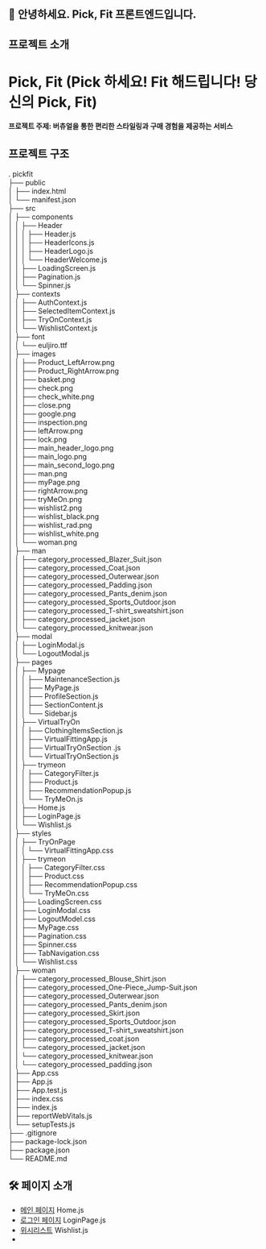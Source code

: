 ## 🙌 안녕하세요. Pick, Fit 프론트엔드입니다.

## 프로젝트 소개
# **Pick, Fit (Pick 하세요! Fit 해드립니다! 당신의 Pick, Fit)**

**프로젝트 주제: 버츄얼을 통한 편리한 스타일링과 구매 경험을 제공하는 서비스**

## 프로젝트 구조
.
pickfit <br>
├── public<br>
│   ├── index.html<br>
│   └── manifest.json<br>
├── src<br>
│   ├── components<br>
│   │   ├── Header<br>
│   │   │   ├── Header.js<br>
│   │   │   ├── HeaderIcons.js<br>
│   │   │   ├── HeaderLogo.js<br>
│   │   │   └── HeaderWelcome.js<br>
│   │   ├── LoadingScreen.js<br>
│   │   ├── Pagination.js<br>
│   │   └── Spinner.js<br>
│   ├── contexts<br>
│   │   ├── AuthContext.js<br>
│   │   ├── SelectedItemContext.js<br>
│   │   ├── TryOnContext.js<br>
│   │   └── WishlistContext.js<br>
│   ├── font<br>
│   │   └── euljiro.ttf<br>
│   ├── images<br>
│   │   ├── Product_LeftArrow.png<br>
│   │   ├── Product_RightArrow.png<br>
│   │   ├── basket.png<br>
│   │   ├── check.png<br>
│   │   ├── check_white.png<br>
│   │   ├── close.png<br>
│   │   ├── google.png<br>
│   │   ├── inspection.png<br>
│   │   ├── leftArrow.png<br>
│   │   ├── lock.png<br>
│   │   ├── main_header_logo.png<br>
│   │   ├── main_logo.png<br>
│   │   ├── main_second_logo.png<br>
│   │   ├── man.png<br>
│   │   ├── myPage.png<br>
│   │   ├── rightArrow.png<br>
│   │   ├── tryMeOn.png<br>
│   │   ├── wishlist2.png<br>
│   │   ├── wishlist_black.png<br>
│   │   ├── wishlist_rad.png<br>
│   │   ├── wishlist_white.png<br>
│   │   └── woman.png<br>
│   ├── man<br>
│   │   ├── category_processed_Blazer_Suit.json<br>
│   │   ├── category_processed_Coat.json<br>
│   │   ├── category_processed_Outerwear.json<br>
│   │   ├── category_processed_Padding.json<br>
│   │   ├── category_processed_Pants_denim.json<br>
│   │   ├── category_processed_Sports_Outdoor.json<br>
│   │   ├── category_processed_T-shirt_sweatshirt.json<br>
│   │   ├── category_processed_jacket.json<br>
│   │   └── category_processed_knitwear.json<br>
│   ├── modal<br>
│   │   ├── LoginModal.js<br>
│   │   └── LogoutModal.js<br>
│   ├── pages<br>
│   │   ├── Mypage<br>
│   │   │   ├── MaintenanceSection.js<br>
│   │   │   ├── MyPage.js<br>
│   │   │   ├── ProfileSection.js<br>
│   │   │   ├── SectionContent.js<br>
│   │   │   └── Sidebar.js<br>
│   │   ├── VirtualTryOn<br>
│   │   │   ├── ClothingItemsSection.js<br>
│   │   │   ├── VirtualFittingApp.js<br>
│   │   │   ├── VirtualTryOnSection .js<br>
│   │   │   └── VirtualTryOnSection.js<br>
│   │   ├── trymeon<br>
│   │   │   ├── CategoryFilter.js<br>
│   │   │   ├── Product.js<br>
│   │   │   ├── RecommendationPopup.js<br>
│   │   │   └── TryMeOn.js<br>
│   │   ├── Home.js<br>
│   │   ├── LoginPage.js<br>
│   │   └── Wishlist.js<br>
│   ├── styles<br>
│   │   ├── TryOnPage<br>
│   │   │   └── VirtualFittingApp.css<br>
│   │   ├── trymeon<br>
│   │   │   ├── CategoryFilter.css<br>
│   │   │   ├── Product.css<br>
│   │   │   ├── RecommendationPopup.css<br>
│   │   │   └── TryMeOn.css<br>
│   │   ├── LoadingScreen.css<br>
│   │   ├── LoginModal.css<br>
│   │   ├── LogoutModel.css<br>
│   │   ├── MyPage.css<br>
│   │   ├── Pagination.css<br>
│   │   ├── Spinner.css<br>
│   │   ├── TabNavigation.css<br>
│   │   └── Wishlist.css<br>
│   ├── woman<br>
│   │   ├── category_processed_Blouse_Shirt.json<br>
│   │   ├── category_processed_One-Piece_Jump-Suit.json<br>
│   │   ├── category_processed_Outerwear.json<br>
│   │   ├── category_processed_Pants_denim.json<br>
│   │   ├── category_processed_Skirt.json<br>
│   │   ├── category_processed_Sports_Outdoor.json<br>
│   │   ├── category_processed_T-shirt_sweatshirt.json<br>
│   │   ├── category_processed_coat.json<br>
│   │   └── category_processed_jacket.json<br>
│   │   └── category_processed_knitwear.json<br>
│   │   └── category_processed_padding.json<br>
│   ├── App.css<br>
│   ├── App.js<br>
│   ├── App.test.js<br>
│   ├── index.css<br>
│   ├── index.js<br>
│   ├── reportWebVitals.js<br>
│   └── setupTests.js<br>
├── .gitignore<br>
├── package-lock.json<br>
├── package.json<br>
└── README.md
## 🛠 페이지 소개
- [메인 페이지](#Home.js) Home.js
- [로그인 페이지](LoginPage.js) LoginPage.js
- [위시리스트](Wishlist.js) Wishlist.js
-  
